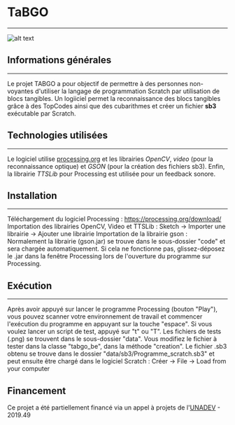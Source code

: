 # TaBGO
***
![alt text](https://github.com/truillet/tabgo_be/blob/main/documentation/images/tabgo.png "TaBGO")

## Informations générales
***
Le projet TABGO a pour objectif de permettre à des personnes non-voyantes d'utiliser la langage de programmation Scratch par utilisation de blocs tangibles. 
Un logiiciel permet la reconnaissance des blocs tangibles grâce à des TopCodes ainsi que des cubarithmes et
créer un fichier **sb3** exécutable par Scratch.

## Technologies utilisées
***
Le logiciel utilise [processing.org](https://www.processing.org) et les librairies *OpenCV*, *video* (pour la reconnaissance optique) et *GSON* (pour la création des fichiers sb3).
Enfin, la librairie *TTSLib* pour Processing est utilisée pour un feedback sonore.

## Installation
***
Téléchargement du logiciel Processing : https://processing.org/download/
Importation des librairies OpenCV, Video et TTSLib : Sketch -> Importer une librairie -> Ajouter une librairie
Importation de la librairie gson : Normalement la librairie (gson.jar) se trouve dans le sous-dossier "code" et sera
chargée automatiquement. Si cela ne fonctionne pas, glissez-déposez le .jar dans la fenêtre Processing lors de l'ouverture
du programme sur Processing.

## Exécution
***
Après avoir appuyé sur lancer le programme Processing (bouton "Play"), vous pouvez scanner votre
environnement de travail et commencer l'exécution du programme en appuyant sur la touche "espace".
Si vous voulez lancer un script de test, appuyé sur "t" ou "T".
Les fichiers de tests (.png) se trouvent dans le sous-dossier "data". Vous modifiez le fichier à tester dans
la classe "tabgo_be", dans la méthode "creation".
Le fichier .sb3 obtenu se trouve dans le dossier "data/sb3/Programme_scratch.sb3" et peut ensuite être chargé
dans le logiciel Scratch : Créer -> File -> Load from your computer

## Financement
Ce projet a été partiellement financé via un appel à projets de l'[UNADEV](https://www.unadev.com/nos-missions/appel-a-projets) - 2019.49 
